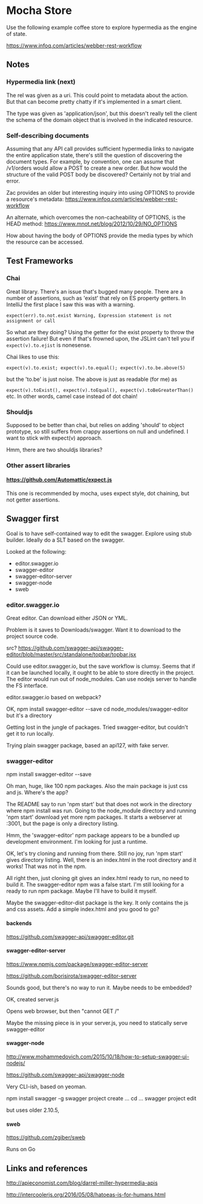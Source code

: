 # Mocha Store

Use the following example coffee store to explore hypermedia as the engine of state.

https://www.infoq.com/articles/webber-rest-workflow

## Notes

### Hypermedia link (next)

The rel was given as a uri. This could point to metadata about the action. But that can become pretty
chatty if it's implemented in a smart client.

The type was given as 'application/json', but this doesn't really tell the client the schema of the domain
object that is involved in the indicated resource.

### Self-describing documents

Assuming that any API call provides sufficient hypermedia links to navigate the entire application state, there's still
the question of discovering the document types. For example, by convention, one can assume that /v1/orders would allow
a POST to create a new order. But how would the structure of the valid POST body be discovered? Certainly not by trial and error.

Zac provides an older but interesting inquiry into using OPTIONS to provide a resource's metadata: https://www.infoq.com/articles/webber-rest-workflow

An alternate, which overcomes the non-cacheability of OPTIONS, is the HEAD method: https://www.mnot.net/blog/2012/10/29/NO_OPTIONS

How about having the body of OPTIONS provide the media types by which the resource can be accessed.

## Test Frameworks

### Chai

Great library. There's an issue that's bugged many people. There are a number of assertions, such as 'exist' that rely on
ES property getters. In IntelliJ the first place I saw this was with a warning.

``expect(err).to.not.exist
Warning, Expression statement is not assignment or call``

So what are they doing? Using the getter for the exist property to throw the assertion failure! But even if that's
frowned upon, the JSLint can't tell you if ``expect(v).to.ejist`` is nonesense.

Chai likes to use this:

``expect(v).to.exist; expect(v).to.equal(); expect(v).to.be.above(5)``

but the 'to.be' is just noise. The above is just as readable (for me) as

``expect(v).toExist(), expect(v).toEqual(), expect(v).toBeGreaterThan()`` etc. In other words, camel case instead of dot chain!

### Shouldjs

Supposed to be better than chai, but relies on adding 'should' to object prototype, so still suffers from crappy
assertions on null and undefined. I want to stick with expect(v) approach.

Hmm, there are two shouldjs libraries?

### Other assert libraries

#### https://github.com/Automattic/expect.js

This one is recommended by mocha, uses expect style, dot chaining, but not getter assertions.

## Swagger first

Goal is to have self-contained way to edit the swagger. Explore using stub builder. Ideally do a SLT based on the swagger.

Looked at the following:

- editor.swagger.io
- swagger-editor
- swagger-editor-server
- swagger-node
- sweb

### editor.swagger.io

Great editor. Can download either JSON or YML.

Problem is it saves to Downloads/swagger. Want it to download to the project source code.

src? https://github.com/swagger-api/swagger-editor/blob/master/src/standalone/topbar/topbar.jsx

Could use editor.swagger.io, but the save workflow is clumsy. Seems that if it can be launched locally,
it ought to be able to store directly in the project. The editor would run out of node_modules. Can use
nodejs server to handle the FS interface.

editor.swagger.io
based on webpack?

OK, npm install swagger-editor --save
cd node_modules/swagger-editor
but it's a directory

Getting lost in the jungle of packages. Tried swagger-editor, but couldn't get it to run locally.

Trying plain swagger package, based an api127, with fake server.

### swagger-editor

npm install swagger-editor --save

Oh man, huge, like 100 npm packages. Also the main package is just css and js. Where's the app?

The README say to run 'npm start' but that does not work in the directory where npm install was run.
Going to the node_module directory and running 'npm start' download yet more npm packages. It starts a webserver
at :3001, but the page is only a directory listing.

Hmm, the 'swagger-editor' npm package appears to be a bundled up development environment. I'm looking for just a runtime.

OK, let's try cloning and running from there. Still no joy, run 'npm start' gives directory listing.
Well, there is an index.html in the root directory and it works! That was not in the npm.

All right then, just cloning git gives an index.html ready to run, no need to build it.
The swagger-editor npm was a false start.
I'm still looking for a ready to run npm package. Maybe I'll have to build it myself.

Maybe the swagger-editor-dist package is the key. It only contains the js and css assets. Add a simple index.html
and you good to go?

#### backends

https://github.com/swagger-api/swagger-editor.git

#### swagger-editor-server

https://www.npmjs.com/package/swagger-editor-server

https://github.com/borisirota/swagger-editor-server

Sounds good, but there's no way to run it. Maybe needs to be embedded?

OK, created server.js

Opens web browser, but then "cannot GET /"

Maybe the missing piece is in your server.js, you need to statically serve swagger-editor

#### swagger-node

http://www.mohammedovich.com/2015/10/18/how-to-setup-swagger-ui-nodejs/

https://github.com/swagger-api/swagger-node

Very CLI-ish, based on yeoman.

npm install swagger -g
swagger project create ...
cd ...
swagger project edit

but uses older 2.10.5,

#### sweb

https://github.com/zgiber/sweb

Runs on Go

## Links and references

http://apieconomist.com/blog/darrel-miller-hypermedia-apis

http://intercoolerjs.org/2016/05/08/hatoeas-is-for-humans.html
